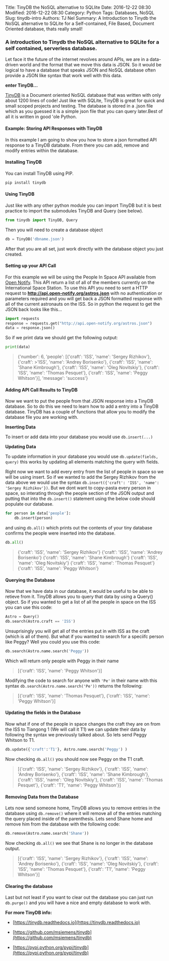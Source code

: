 Title: TinyDB the NoSQL alternative to SQLlite
Date: 2016-12-22 08:30
Modified: 2016-12-22 08:30
Category: Python
Tags: Databases, NoSQL
Slug: tinydb-intro
Authors: TJ Nel
Summary: A Introduction to Tinydb the NoSQL alternative to SQLite for a Self-contained, File Based, Document Oriented database, thats really small!

### A introduction to Tinydb the NoSQL alternative to SQLite for a self contained, serverless database.

Let face it the future of the internet revolves around APIs, we are in a data-driven world and the format that we move this data is JSON. So it would be logical to have a database that speaks JSON and NoSQL database often provide a JSON like syntax that work well with this data.

__enter TinyDB...__

[TinyDB](https://tinydb.readthedocs.io) is a Document oriented NoSQL database that was written with only about 1200 lines of code! Just like with SQLite, TinyDB is great for quick and small scoped projects and testing. The database is stored in a .json file which as you guessed it is a simple json file that you can query later.Best of all it is written in good 'ole Python.

#### Example: Storing API Responses with TinyDB
In this example I am going to show you how to store a json formatted API response to a TinyDB databate. From there you can add, remove and modify entries within the database. 

#### Installing TinyDB
You can install TinyDB using PIP.
```python
pip install tinydb
```



#### Using TinyDB

Just like with any other python module you can import TinyDB but it is best practice to import the submodules TinyDB and Query (see below).
```python
from tinydb import TinyDB, Query
```
Then you will need to create a database object
```python
db = TinyDB('dbname.json')
```

After that you are all set, just work directly with the database object you just created.
#### Setting up your API Call
For this example we will be using the People In Space API available from [Open Notify](http://open-notify.org/Open-Notify-API/People-In-Space/). This API return a list of all of the members currently on the International Space Station. To use this API you need to sent a HTTP request to __http://api.open-notify.org/astros.json__ with no authentication or parameters required and you will get back a JSON formatted response with all of the current astronauts on the ISS. So in python the request to get the JSON back looks like this...
```python
import requests
response = requests.get("http://api.open-notify.org/astros.json")
data = response.json()
```

So if we print data we should get the following output:
```python
print(data)
```
>{'number': 6, 'people': [{'craft': 'ISS', 'name': 'Sergey Rizhikov'}, {'craft': >'ISS', 'name': 'Andrey Borisenko'}, {'craft': 'ISS', 'name': 'Shane Kimbrough'}, {'craft': 'ISS', 'name': 'Oleg Novitskiy'}, {'craft': 'ISS', 'name': 'Thomas Pesquet'}, {'craft': 'ISS', 'name': 'Peggy Whitson'}], 'message': 'success'}

#### Adding API Call Results to TinyDB
Now we want to put the people from that JSON response into a TinyDB database. So to do  this we need to learn how to add a entry into a TinyDB database. TinyDB has a couple of functions that allow you to modify the database file you are working with. 

__Inserting Data__

To insert or add data into your database you would use ```db.insert(...)``` 

__Updating Data__

To update information in your database you would use ```db.update(fields, query)``` this works by updating all elements matching the query with fields.

Right now we want to add every entry from the list of people in space so we will be using insert. So if we wanted to add the Sergey Rizhikov from the data above we would use the syntax ```db.insert({'craft': 'ISS', 'name': 'Sergey Rizhikov'})```.  But we dont want to copy-pasta every person in space, so interating through the people section of the JSON output and putting that into the ```db.insert()``` statement using the below code should populate our database.
```python
for person in data['people']:
    db.insert(person)
```

and using ```db.all()``` which prints out the contents of your tiny database confirms the people were inserted into the database.
```python
db.all()
```
>{'craft': 'ISS', 'name': 'Sergey Rizhikov'}
{'craft': 'ISS', 'name': 'Andrey Borisenko'}
{'craft': 'ISS', 'name': 'Shane Kimbrough'}
{'craft': 'ISS', 'name': 'Oleg Novitskiy'}
{'craft': 'ISS', 'name': 'Thomas Pesquet'}
{'craft': 'ISS', 'name': 'Peggy Whitson'}
#### Querying the Database
Now that we have data in our database, it would be useful to be able to retieve from it. TinyDB allows you to query that data by using a Query() object. So if you wanted to get a list of all the people in space on the ISS you can use this code:
```python
Astro = Query()
db.search(Astro.craft == 'ISS')
```
Unsuprisingly you will get all of the entries put in with ISS as the craft (which is all of them). But what if you wanted to search for a speciifc person like Peggy? Well you could you use this code:
```python
db.search(Astro.name.search('Peggy'))
```
Which will return only people with Peggy in their name
>[{'craft': 'ISS', 'name': 'Peggy Whitson'}]

Modifying the code to search for anyone with ```'Pe'``` in their name with this syntax ```db.search(Astro.name.search('Pe'))``` returns the following:
>[{'craft': 'ISS', 'name': 'Thomas Pesquet'},
 {'craft': 'ISS', 'name': 'Peggy Whitson'}]
 
#### Updating the fields in the Database
Now what if one of the people in space changes the craft they are on from the ISS to Tiangong 1 (We will call it T1) we can update their data by following the syntax we previously talked about. So lets send Peggy Whitson to T1.
```python
db.update({'craft':'T1'}, Astro.name.search('Peggy') )
```
Now checking ```db.all()``` you should now see Peggy on the T1 craft.
>[{'craft': 'ISS', 'name': 'Sergey Rizhikov'},
 {'craft': 'ISS', 'name': 'Andrey Borisenko'},
 {'craft': 'ISS', 'name': 'Shane Kimbrough'},
 {'craft': 'ISS', 'name': 'Oleg Novitskiy'},
 {'craft': 'ISS', 'name': 'Thomas Pesquet'},
 {'craft': 'T1', 'name': 'Peggy Whitson'}]

#### Removing Data from the Database
Lets now send someone home, TinyDB allows you to remove entries in the database using ```db.remove()``` where it will remove all of the entries matching the query placed inside of the parenthesis. Lets send Shane home and remove him from the database with the following code:
```python
db.remove(Astro.name.search('Shane'))
```
Now checking ```db.all()``` we see that Shane is no longer in the database output.
>[{'craft': 'ISS', 'name': 'Sergey Rizhikov'},
 {'craft': 'ISS', 'name': 'Andrey Borisenko'},
 {'craft': 'ISS', 'name': 'Oleg Novitskiy'},
 {'craft': 'ISS', 'name': 'Thomas Pesquet'},
 {'craft': 'T1', 'name': 'Peggy Whitson'}]

#### Clearing the database

Last but not least if you want to clear out the database you can just run ```db.purge()``` and you will have a nice and empty database to work with. 
 
 __For more TinyDB info:__

- [https://tinydb.readthedocs.io](https://tinydb.readthedocs.io)
 
- [https://github.com/msiemens/tinydb](https://github.com/msiemens/tinydb)

- [https://pypi.python.org/pypi/tinydb](https://pypi.python.org/pypi/tinydb)

